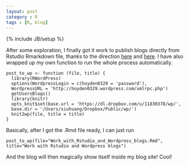 ```yaml
---
layout: post
category : R
tags : [R, blog]
---
```

{% include JB/setup %}


After some exploration, I finally got it work to publish blogs directly from Rstudio Rmarkdown file, thanks to the direction [here](http://wkmor1.wordpress.com/2012/07/01/rchievement-of-the-day-3-bloggin-from-r-14/) and [here](http://yihui.name/knitr/demo/wordpress/). I have also wrapped up my own function to run the whole process automatically. 


```
post_to_wp <- function (file, title) {  
  library(RWordPress)  
  options(WordpressLogin = c(hoyden0329 = 'password'),    
  WordpressURL = 'http://hoyden0329.wordpress.com/xmlrpc.php')  
  getUsersBlogs()  
  library(knitr)  
  opts_knit$set(base.url = 'https://dl.dropbox.com/u/11830378/wp/',  
  base.dir = '/Users/xiuhuang/Dropbox/Public/wp/')  
  knit2wp(file, title = title)  
}  
```


Basically, after I got the .Rmd file ready, I can just run

 

	post_to_wp(file="Work_with_Rstudio_and_Wordpress_blogs.Rmd", title="Work with Rstudio and Wordpress blogs")
 


And the blog will then magically show itself inside my blog site! Cool!


